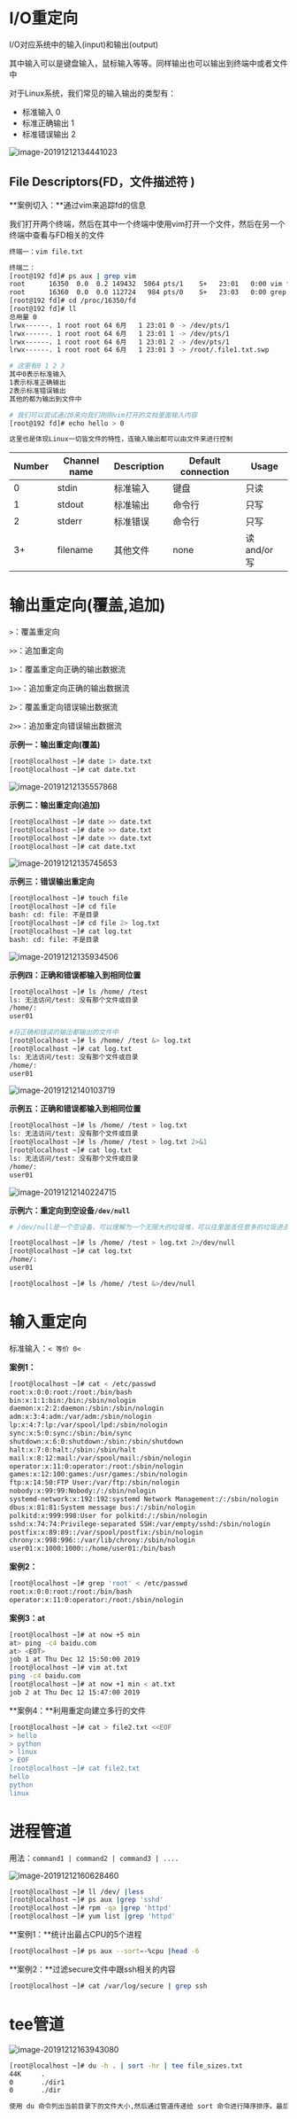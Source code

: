 # I/O重定向

I/O对应系统中的输入(input)和输出(output)

其中输入可以是键盘输入，鼠标输入等等。同样输出也可以输出到终端中或者文件中

对于Linux系统，我们常见的输入输出的类型有：

- 标准输入   0
- 标准正确输出    1
- 标准错误输出    2

![image-20191212134441023](16.%E7%AE%A1%E9%81%93%E4%B8%8E%E9%87%8D%E5%AE%9A%E5%90%91/image-20191212134441023.png)

## File Descriptors(FD，文件描述符 )

**案例切入：**通过vim来追踪fd的信息

我们打开两个终端，然后在其中一个终端中使用vim打开一个文件，然后在另一个终端中查看与FD相关的文件

```bash
终端一：vim file.txt

终端二：
[root@192 fd]# ps aux | grep vim
root      16350  0.0  0.2 149432  5064 pts/1    S+   23:01   0:00 vim file1.txt
root      16360  0.0  0.0 112724   984 pts/0    S+   23:03   0:00 grep --color=auto vim
[root@192 fd]# cd /proc/16350/fd
[root@192 fd]# ll
总用量 0
lrwx------. 1 root root 64 6月   1 23:01 0 -> /dev/pts/1
lrwx------. 1 root root 64 6月   1 23:01 1 -> /dev/pts/1
lrwx------. 1 root root 64 6月   1 23:01 2 -> /dev/pts/1
lrwx------. 1 root root 64 6月   1 23:01 3 -> /root/.file1.txt.swp

# 这里有0 1 2 3
其中0表示标准输入
1表示标准正确输出
2表示标准错误输出
其他的都为输出到文件中

# 我们可以尝试通过0来向我们刚刚vim打开的文档里面输入内容
[root@192 fd]# echo hello > 0

这里也是体现Linux一切皆文件的特性，连输入输出都可以由文件来进行控制
```



| Number | Channel name | Description | Default connection | Usage        |
| ------ | ------------ | ----------- | ------------------ | ------------ |
| 0      | stdin        | 标准输入    | 键盘               | 只读         |
| 1      | stdout       | 标准输出    | 命令行             | 只写         |
| 2      | stderr       | 标准错误    | 命令行             | 只写         |
| 3+     | filename     | 其他文件    | none               | 读 and/or 写 |



# 输出重定向(覆盖,追加)

`>`：覆盖重定向

`>>`：追加重定向

`1>`：覆盖重定向正确的输出数据流

`1>>`：追加重定向正确的输出数据流

`2>`：覆盖重定向错误输出数据流

`2>>`：追加重定向错误输出数据流



**示例一：输出重定向(覆盖)**

```bash
[root@localhost ~]# date 1> date.txt
[root@localhost ~]# cat date.txt
```

![image-20191212135557868](16.%E7%AE%A1%E9%81%93%E4%B8%8E%E9%87%8D%E5%AE%9A%E5%90%91/image-20191212135557868.png)

**示例二：输出重定向(追加)**

```bash
[root@localhost ~]# date >> date.txt
[root@localhost ~]# date >> date.txt
[root@localhost ~]# date >> date.txt
[root@localhost ~]# cat date.txt
```

![image-20191212135745653](16.%E7%AE%A1%E9%81%93%E4%B8%8E%E9%87%8D%E5%AE%9A%E5%90%91/image-20191212135745653.png)

**示例三：错误输出重定向**

```bash
[root@localhost ~]# touch file
[root@localhost ~]# cd file
bash: cd: file: 不是目录
[root@localhost ~]# cd file 2> log.txt
[root@localhost ~]# cat log.txt
bash: cd: file: 不是目录
```

![image-20191212135934506](16.%E7%AE%A1%E9%81%93%E4%B8%8E%E9%87%8D%E5%AE%9A%E5%90%91/image-20191212135934506.png)

**示例四：正确和错误都输入到相同位置**

```bash
[root@localhost ~]# ls /home/ /test
ls: 无法访问/test: 没有那个文件或目录
/home/:
user01

#将正确和错误的输出都输出的文件中
[root@localhost ~]# ls /home/ /test &> log.txt
[root@localhost ~]# cat log.txt
ls: 无法访问/test: 没有那个文件或目录
/home/:
user01

```

![image-20191212140103719](16.%E7%AE%A1%E9%81%93%E4%B8%8E%E9%87%8D%E5%AE%9A%E5%90%91/image-20191212140103719.png)

**示例五：正确和错误都输入到相同位置**

```bash
[root@localhost ~]# ls /home/ /test > log.txt
ls: 无法访问/test: 没有那个文件或目录
[root@localhost ~]# ls /home/ /test > log.txt 2>&1
[root@localhost ~]# cat log.txt
ls: 无法访问/test: 没有那个文件或目录
/home/:
user01

```

![image-20191212140224715](16.%E7%AE%A1%E9%81%93%E4%B8%8E%E9%87%8D%E5%AE%9A%E5%90%91/image-20191212140224715.png)

**示例六：重定向到空设备`/dev/null`**

```bash
# /dev/null是一个空设备，可以理解为一个无限大的垃圾堆，可以往里面丢任意多的垃圾进去

[root@localhost ~]# ls /home/ /test > log.txt 2>/dev/null
[root@localhost ~]# cat log.txt
/home/:
user01

[root@localhost ~]# ls /home/ /test &>/dev/null
```



# 输入重定向

标准输入：`< 等价 0<`

**案例1：**

```bash
[root@localhost ~]# cat < /etc/passwd
root:x:0:0:root:/root:/bin/bash
bin:x:1:1:bin:/bin:/sbin/nologin
daemon:x:2:2:daemon:/sbin:/sbin/nologin
adm:x:3:4:adm:/var/adm:/sbin/nologin
lp:x:4:7:lp:/var/spool/lpd:/sbin/nologin
sync:x:5:0:sync:/sbin:/bin/sync
shutdown:x:6:0:shutdown:/sbin:/sbin/shutdown
halt:x:7:0:halt:/sbin:/sbin/halt
mail:x:8:12:mail:/var/spool/mail:/sbin/nologin
operator:x:11:0:operator:/root:/sbin/nologin
games:x:12:100:games:/usr/games:/sbin/nologin
ftp:x:14:50:FTP User:/var/ftp:/sbin/nologin
nobody:x:99:99:Nobody:/:/sbin/nologin
systemd-network:x:192:192:systemd Network Management:/:/sbin/nologin
dbus:x:81:81:System message bus:/:/sbin/nologin
polkitd:x:999:998:User for polkitd:/:/sbin/nologin
sshd:x:74:74:Privilege-separated SSH:/var/empty/sshd:/sbin/nologin
postfix:x:89:89::/var/spool/postfix:/sbin/nologin
chrony:x:998:996::/var/lib/chrony:/sbin/nologin
user01:x:1000:1000::/home/user01:/bin/bash

```

**案例2：**

```bash
[root@localhost ~]# grep 'root' < /etc/passwd
root:x:0:0:root:/root:/bin/bash
operator:x:11:0:operator:/root:/sbin/nologin
```

**案例3：at**

```bash
[root@localhost ~]# at now +5 min
at> ping -c4 baidu.com
at> <EOT>
job 1 at Thu Dec 12 15:50:00 2019
[root@localhost ~]# vim at.txt
ping -c4 baidu.com
[root@localhost ~]# at now +1 min < at.txt 
job 2 at Thu Dec 12 15:47:00 2019
```

**案例4：**利用重定向建立多行的文件

```bash
[root@localhost ~]# cat > file2.txt <<EOF
> hello
> python
> linux
> EOF
[root@localhost ~]# cat file2.txt
hello
python
linux
```



# 进程管道

用法：`command1 | command2 | command3 | ....`

![image-20191212160628460](16.%E7%AE%A1%E9%81%93%E4%B8%8E%E9%87%8D%E5%AE%9A%E5%90%91/image-20191212160628460.png)

```bash
[root@localhost ~]# ll /dev/ |less
[root@localhost ~]# ps aux |grep 'sshd'
[root@localhost ~]# rpm -qa |grep 'httpd'
[root@localhost ~]# yum list |grep 'httpd'
```

**案例1：**统计出最占CPU的5个进程

```bash
[root@localhost ~]# ps aux --sort=-%cpu |head -6
```

**案例2：**过滤secure文件中跟ssh相关的内容

```bash
[root@localhost ~]# cat /var/log/secure | grep ssh
```



# tee管道

![image-20191212163943080](16.%E7%AE%A1%E9%81%93%E4%B8%8E%E9%87%8D%E5%AE%9A%E5%90%91/image-20191212163943080.png)

```bash
[root@localhost ~]# du -h . | sort -hr | tee file_sizes.txt
44K     .
0       ./dir1
0       ./dir

使用 du 命令列出当前目录下的文件大小,然后通过管道传递给 sort 命令进行降序排序。最后使用 tee 命令将排序结果同时输出到终端和 file_sizes.txt 文件中。这样既可以在终端查看结果,也可以保存一份供后续分析使用
```

